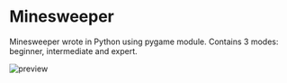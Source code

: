 # Minesweeper

Minesweeper wrote in Python using pygame module. 
Contains 3 modes: beginner, intermediate and expert. 


![preview](https://user-images.githubusercontent.com/97404833/171854038-dc8e20d3-7bb6-4cb7-a77f-912762892789.png)

